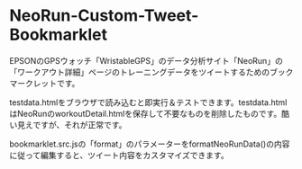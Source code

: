 NeoRun-Custom-Tweet-Bookmarklet
===============================

EPSONのGPSウォッチ「WristableGPS」のデータ分析サイト「NeoRun」の「ワークアウト詳細」ページのトレーニングデータをツイートするためのブックマークレットです。

testdata.htmlをブラウザで読み込むと即実行＆テストできます。testdata.htmlはNeoRunのworkoutDetail.htmlを保存して不要なものを削除したものです。酷い見えですが、それが正常です。

bookmarklet.src.jsの「format」のパラメーターをformatNeoRunData()の内容に従って編集すると、ツイート内容をカスタマイズできます。
